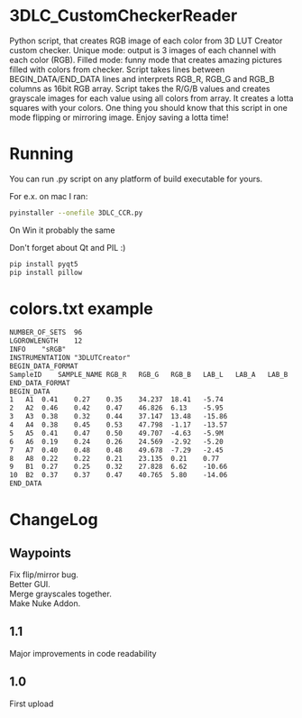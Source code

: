 # 3DLC_CustomCheckerReader
Python script, that creates RGB image of each color from 3D LUT Creator custom checker. Unique mode: output is 3 images of each channel with each color (RGB). Filled mode: funny mode that creates amazing pictures filled with colors from checker. Script takes lines between BEGIN_DATA/END_DATA lines and interprets RGB_R, RGB_G and RGB_B columns as 16bit RGB array. Script takes the R/G/B values and creates grayscale images for each value using all colors from array. It creates a lotta squares with your colors. One thing you should know that this script in one mode flipping or mirroring image. Enjoy saving a lotta time!

# Running

You can run .py script on any platform of build executable for yours.

For e.x. on mac I ran:
```bash
pyinstaller --onefile 3DLC_CCR.py
```
On Win it probably the same

Don't forget about Qt and PIL :)
```bash
pip install pyqt5
pip install pillow
```

# colors.txt example
```txt
NUMBER_OF_SETS	96
LGOROWLENGTH	12
INFO	"sRGB"
INSTRUMENTATION	"3DLUTCreator"
BEGIN_DATA_FORMAT
SampleID	SAMPLE_NAME	RGB_R	RGB_G	RGB_B	LAB_L	LAB_A	LAB_B
END_DATA_FORMAT
BEGIN_DATA
1	A1	0.41	0.27	0.35	34.237	18.41	-5.74
2	A2	0.46	0.42	0.47	46.826	6.13	-5.95
3	A3	0.38	0.32	0.44	37.147	13.48	-15.86
4	A4	0.38	0.45	0.53	47.798	-1.17	-13.57
5	A5	0.41	0.47	0.50	49.707	-4.63	-5.9M
6	A6	0.19	0.24	0.26	24.569	-2.92	-5.20
7	A7	0.40	0.48	0.48	49.678	-7.29	-2.45
8	A8	0.22	0.22	0.21	23.135	0.21	0.77
9	B1	0.27	0.25	0.32	27.828	6.62	-10.66
10	B2	0.37	0.37	0.47	40.765	5.80	-14.06
END_DATA
```


# ChangeLog
## Waypoints
Fix flip/mirror bug.\
Better GUI.\
Merge grayscales together.\
Make Nuke Addon.
## 1.1
Major improvements in code readability
## 1.0 
First upload
